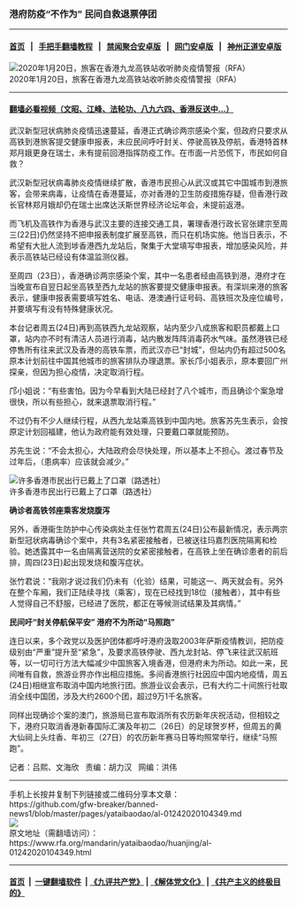 ### 港府防疫“不作为”  民间自救退票停团
------------------------

#### [首页](https://github.com/gfw-breaker/banned-news1/blob/master/README.md) &nbsp;&nbsp;|&nbsp;&nbsp; [手把手翻墙教程](https://github.com/gfw-breaker/guides/wiki) &nbsp;&nbsp;|&nbsp;&nbsp; [禁闻聚合安卓版](https://github.com/gfw-breaker/bn-android) &nbsp;&nbsp;|&nbsp;&nbsp; [网门安卓版](https://github.com/oGate2/oGate) &nbsp;&nbsp;|&nbsp;&nbsp; [神州正道安卓版](https://github.com/SzzdOgate/update) 



<div id="headerimg">
 <img alt="2020年1月20日，旅客在香港九龙高铁站收听肺炎疫情警报（RFA）" src="https://www.rfa.org/mandarin/yataibaodao/huanjing/al-01242020104349.html/0124d.jpg/image" title="2020年1月20日，旅客在香港九龙高铁站收听肺炎疫情警报（RFA）"/>
 <div id="headerimgcontents">
  <div id="headerimgcaption">
   <span>
    2020年1月20日，旅客在香港九龙高铁站收听肺炎疫情警报（RFA）
   </span>
   <!-- zoomattribute -->
  </div>
  <!-- headerimgcaption -->
 </div>
 <!-- headerimagecontents -->
</div>

<hr/>


#### [翻墙必看视频（文昭、江峰、法轮功、八九六四、香港反送中...）](http://167.172.214.107/home.html)

<div id="storytext">
 <div>
  <div class="slot_header">
  </div>
 </div>
 <p>
  武汉新型冠状病肺炎疫情迅速蔓延，香港正式确诊两宗感染个案，但政府只要求从高铁到港旅客提交健康申报表，未应民间呼吁封关、停驶高铁及停航，香港特首林郑月娥更身在瑞士，未有提前回港指挥防疫工作。在市面一片恐慌下，市民如何自救？
 </p>
 <p>
 </p>
 <p>
 </p>
 <p>
  武汉新型冠状病毒肺炎疫情继续扩散，香港市民担心从武汉或其它中国城市到港旅客，会带来病毒，让疫情在香港蔓延，亦对香港的卫生防疫措施存疑，但香港行政长官林郑月娥却仍在瑞士出席达沃斯世界经济论坛年会，未提前返港。
 </p>
 <p>
  而飞机及高铁作为香港与武汉主要的连接交通工具，署理香港行政长官张建宗至周三(22日)仍然坚持不把申报表制度扩展至高铁，而只在机场实施。他当日表示，不希望有大批人流到埗香港西九龙站后，聚集于大堂填写申报表，增加感染风险，并表示高铁站已经设有体温监测仪器。
 </p>
 <p>
  至周四（23日），香港确诊两宗感染个案，其中一名患者经由高铁到港，港府才在当晚宣布自翌日起坐高铁至西九龙站的旅客要提交健康申报表。有深圳来港的旅客表示，健康申报表需要填写姓名、电话、港澳通行证号码、高铁班次及座位编号，并要填写有没有特殊健康状况。
 </p>
 <p>
  本台记者周五(24日)再到高铁西九龙站观察，站内至少八成旅客和职员都戴上口罩，站内亦不时有清洁人员进行消毒，站内散发阵阵消毒药水气味。虽然港铁已经停售所有往来武汉及香港的高铁车票，而武汉亦已“封城”，但站内仍有超过500名原本计划前往中国其他城市的旅客排队办理退票。家长邝小姐表示，原本要回广州探亲，但因为担心疫情，决定取消行程。
 </p>
 <p>
  邝小姐说：“有些害怕。因为今早看到大陆已经封了八个城市，而且确诊个案急增很快，所以有些担心，就来退票取消行程。”
 </p>
 <p>
  不过仍有不少人继续行程，从西九龙站乘高铁到中国内地。旅客苏先生表示，会按原定计划回福建，他认为政府能有效处理，只要戴口罩就能预防。
 </p>
 <p>
  苏先生说：“不会太担心，大陆政府会尽快处理，所以基本上不担心。渡过春节及过年后，（患病率）应该就会减少。”
 </p>
 <p>
  <div class="image-inline captioned" style="width:620px;">
   <div style="width:620px;">
    <img alt="许多香港市民出行已戴上了口罩（路透社）" src="https://www.rfa.org/mandarin/yataibaodao/huanjing/al-01242020104349.html/0124c.jpg" title="许多香港市民出行已戴上了口罩（路透社）"/>
   </div>
   <div class="image-caption">
    <span style="width:620px;">
     许多香港市民出行已戴上了口罩（路透社）
    </span>
    <span class="copyright">
    </span>
   </div>
  </div>
 </p>
 <p>
  <b>
   确诊者高铁邻座乘客发烧腹泻
  </b>
 </p>
 <p>
  另外，香港衞生防护中心传染病处主任张竹君周五(24日)公布最新情况，表示两宗新型冠状病毒确诊个案中，共有3名紧密接触者，已被送往玛嘉烈医院隔离和检验。她透露其中一名由隔离营送院的女紧密接触者，在高铁上坐在确诊患者的前后排，周四(23日)起出现发烧和腹泻症状。
 </p>
 <p>
  张竹君说：“我刚才说过我们仍未有（化验）结果，可能这一、两天就会有。另外在整个车厢，我们正陆续寻找（乘客），现在已经找到18位（接触者），其中有些人觉得自己不舒服，已经进了医院，都正在等候测试结果及其病情。”
 </p>
 <p>
  <b>
   民间吁“封关停航保平安”
  </b>
  <b>
  </b>
  <b>
   港府不为所动“马照跑”
  </b>
 </p>
 <p>
  连日以来，多个政党以及医护团体都呼吁港府汲取2003年萨斯疫情教训，把防疫级别由“严重”提升至“紧急”，及要求高铁停驶、西九龙封站、停飞来往武汉航班等，以一切可行方法大幅减少中国旅客入境香港，但港府未为所动。如此一来，民间唯有自救，旅游业界亦作出相应措施。多间香港旅行社因应中国内地疫情，周五(24日)相继宣布取消中国内地旅行团。旅游业议会表示，已有大约二十间旅行社取消全线中国团，涉及大约2600个团，超过9万1千名旅客。
 </p>
 <p>
  同样出现确诊个案的澳门，旅游局已宣布取消所有农历新年庆祝活动，但相较之下，港府只取消香港新春国际汇演及年初二（26日）的足球贺岁杯，但周五的黄大仙祠上头炷香、年初三（27日）的农历新年赛马日等均照常举行，继续“马照跑”。
 </p>
 <p>
 </p>
 <p>
  记者：吕熙、文海欣   责编：胡力汉   网编：洪伟
 </p>
</div>

<hr/>
手机上长按并复制下列链接或二维码分享本文章：<br/>
https://github.com/gfw-breaker/banned-news1/blob/master/pages/yataibaodao/al-01242020104349.md <br/>
<a href='https://github.com/gfw-breaker/banned-news1/blob/master/pages/yataibaodao/al-01242020104349.md'><img src='https://github.com/gfw-breaker/banned-news1/blob/master/pages/yataibaodao/al-01242020104349.md.png'/></a> <br/>
原文地址（需翻墙访问）：https://www.rfa.org/mandarin/yataibaodao/huanjing/al-01242020104349.html


------------------------
#### [首页](https://github.com/gfw-breaker/banned-news1/blob/master/README.md) &nbsp;|&nbsp; [一键翻墙软件](https://github.com/gfw-breaker/nogfw/blob/master/README.md) &nbsp;| [《九评共产党》](https://github.com/gfw-breaker/9ping.md/blob/master/README.md#九评之一评共产党是什么) | [《解体党文化》](https://github.com/gfw-breaker/jtdwh.md/blob/master/README.md) | [《共产主义的终极目的》](https://github.com/gfw-breaker/gczydzjmd.md/blob/master/README.md)


<img src='http://gfw-breaker.win/banned-news/pages/yataibaodao/al-01242020104349.md' width='0px' height='0px'/>